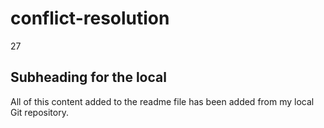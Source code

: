 # conflict-resolution
27
## Subheading for the local
All of this content added to the readme file has been added from my local Git repository.